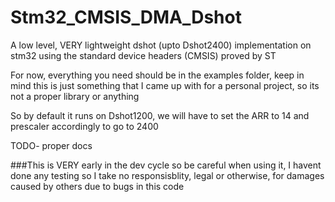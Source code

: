 # Stm32_CMSIS_DMA_Dshot
A low level, VERY lightweight dshot (upto Dshot2400) implementation on stm32 using the standard device headers (CMSIS) proved by ST

For now, everything you need should be in the examples folder, keep in mind this is just something that I came up with
for a personal project, so its not a proper library or anything

So by default it runs on Dshot1200, we will have to set the ARR to 14 and prescaler accordingly to go to 2400

TODO- proper docs

###This is VERY early in the dev cycle so be careful when using it, I havent done any testing so I take no responsisblity, legal or otherwise, for damages caused by others due to bugs in this code